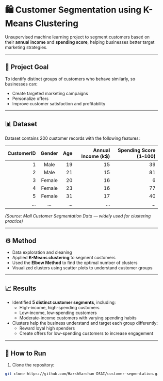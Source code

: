 # 🛍️ Customer Segmentation using K-Means Clustering

Unsupervised machine learning project to segment customers based on their **annual income** and **spending score**, helping businesses better target marketing strategies.

---

## 📌 **Project Goal**
To identify distinct groups of customers who behave similarly, so businesses can:
- Create targeted marketing campaigns
- Personalize offers
- Improve customer satisfaction and profitability

---

## 📊 **Dataset**
Dataset contains 200 customer records with the following features:

| CustomerID | Gender | Age | Annual Income (k$) | Spending Score (1–100) |
|-----------:|:------:|---:|------------------:|----------------------:|
| 1 | Male   | 19 | 15 | 39 |
| 2 | Male   | 21 | 15 | 81 |
| 3 | Female | 20 | 16 | 6 |
| 4 | Female | 23 | 16 | 77 |
| 5 | Female | 31 | 17 | 40 |
| ... | ... | ... | ... | ... |

*(Source: Mall Customer Segmentation Data — widely used for clustering practice)*

---

## ⚙️ **Method**
- Data exploration and cleaning
- Applied **K-Means clustering** to segment customers
- Used the **Elbow Method** to find the optimal number of clusters
- Visualized clusters using scatter plots to understand customer groups

---

## 📈 **Results**
- Identified **5 distinct customer segments**, including:
  - High-income, high-spending customers
  - Low-income, low-spending customers
  - Moderate-income customers with varying spending habits
- Clusters help the business understand and target each group differently:
  - Reward loyal high spenders
  - Create offers for low-spending customers to increase engagement

---

## 🧪 **How to Run**
1. Clone the repository:
```bash
git clone https://github.com/HarshVardhan-DSAI/customer-segmentation.git
